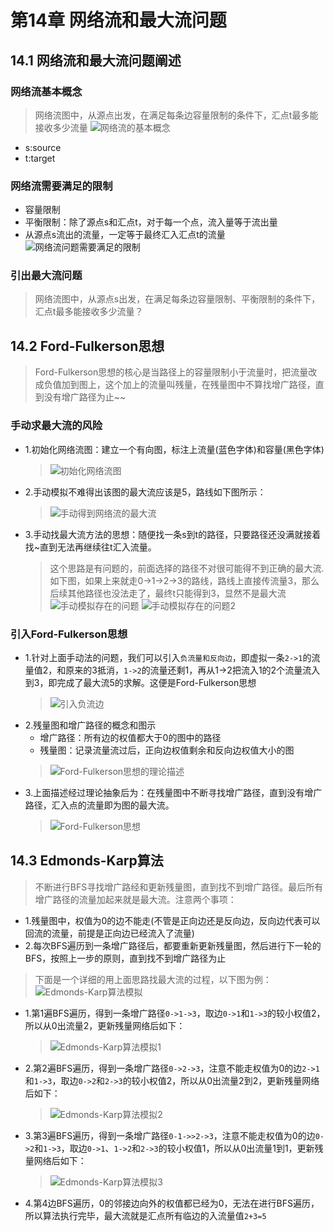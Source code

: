 # 第14章 网络流和最大流问题

## 14.1 网络流和最大流问题阐述
### 网络流基本概念
> 网络流图中，从源点出发，在满足每条边容量限制的条件下，汇点t最多能接收多少流量
![网络流的基本概念](images/第14章_网络流和最大流/网络流的基本概念.png)
+ s:source
+ t:target
### 网络流需要满足的限制
+ 容量限制
+ 平衡限制：除了源点s和汇点t，对于每一个点，流入量等于流出量
+ 从源点s流出的流量，一定等于最终汇入汇点t的流量
![网络流问题需要满足的限制](images/第14章_网络流和最大流/网络流问题需要满足的限制.png)

### 引出最大流问题
> 网络流图中，从源点s出发，在满足每条边容量限制、平衡限制的条件下，汇点t最多能接收多少流量？

## 14.2 Ford-Fulkerson思想
> Ford-Fulkerson思想的核心是当路径上的容量限制小于流量时，把流量改成负值加到图上，这个加上的流量叫残量，在残量图中不算找增广路径，直到没有增广路径为止~~

### 手动求最大流的风险
+ 1.初始化网络流图：建立一个有向图，标注上流量(蓝色字体)和容量(黑色字体)
  > ![初始化网络流图](images/第14章_网络流和最大流/初始化网络流图.png)
+ 2.手动模拟不难得出该图的最大流应该是5，路线如下图所示：
  > ![手动得到网络流的最大流](images/第14章_网络流和最大流/手动得到网络流的最大流.png)
+ 3.手动找最大流方法的思想：随便找一条s到t的路径，只要路径还没满就接着找~直到无法再继续往t汇入流量。
  > 这个思路是有问题的，前面选择的路径不对很可能得不到正确的最大流.如下图，如果上来就走0->1->2->3的路线，路线上直接传流量3，那么后续其他路径也没法走了，最终t只能得到3，显然不是最大流
  > ![手动模拟存在的问题](images/第14章_网络流和最大流/手动模拟存在的问题.png)
  > ![手动模拟存在的问题2](images/第14章_网络流和最大流/手动模拟存在的问题2.png)
### 引入Ford-Fulkerson思想
+ 1.针对上面手动法的问题，我们可以引入`负流量和反向边`，即虚拟一条`2->1`的流量值2，和原来的3抵消，`1->2`的流量还剩1，再从1->2把流入1的2个流量流入到3，即完成了最大流5的求解。这便是Ford-Fulkerson思想
  > ![引入负流边](images/第14章_网络流和最大流/引入负流边.png)
+ 2.残量图和增广路径的概念和图示
  + 增广路径：所有边的权值都大于0的图中的路径
  + 残量图：记录流量流过后，正向边权值剩余和反向边权值大小的图
  > ![Ford-Fulkerson思想的理论描述](images/第14章_网络流和最大流/残量图和增广路径.png)
+ 3.上面描述经过理论抽象后为：在残量图中不断寻找增广路径，直到没有增广路径，汇入点的流量即为图的最大流。
  > ![Ford-Fulkerson思想](images/第14章_网络流和最大流/Ford-Fulkerson思想的理论描述.png)

## 14.3 Edmonds-Karp算法
> 不断进行BFS寻找增广路经和更新残量图，直到找不到增广路径。最后所有增广路径的流量加起来就是最大流。注意两个事项：
+ 1.残量图中，权值为0的边不能走(不管是正向边还是反向边，反向边代表可以回流的流量，前提是正向边已经流入了流量)
+ 2.每次BFS遍历到一条增广路径后，都要重新更新残量图，然后进行下一轮的BFS，按照上一步的原则，直到找不到增广路径为止

> 下面是一个详细的用上面思路找最大流的过程，以下图为例：
![Edmonds-Karp算法模拟](images/第14章_网络流和最大流/Edmonds-Karp算法模拟.png)
+ 1.第1遍BFS遍历，得到一条增广路径`0->1->3`，取边`0->1`和`1->3`的较小权值2，所以从0出流量2，更新残量网络后如下：
  > ![Edmonds-Karp算法模拟1](images/第14章_网络流和最大流/Edmonds-Karp算法模拟1.png)
+ 2.第2遍BFS遍历，得到一条增广路径`0->2->3`，注意不能走权值为0的边`2->1`和`1->3`，取边`0->2`和`2->3`的较小权值2，所以从0出流量2到2，更新残量网络后如下：
  > ![Edmonds-Karp算法模拟2](images/第14章_网络流和最大流/Edmonds-Karp算法模拟2.png)
+ 3.第3遍BFS遍历，得到一条增广路径`0-1->>2->3`，注意不能走权值为0的边`0->2`和`1->3`，取边`0->1`、`1->2`和`2->3`的较小权值1，所以从0出流量1到1，更新残量网络后如下：
  > ![Edmonds-Karp算法模拟3](images/第14章_网络流和最大流/Edmonds-Karp算法模拟3.png)
+ 4.第4边BFS遍历，0的邻接边向外的权值都已经为0，无法在进行BFS遍历，所以算法执行完毕，最大流就是汇点所有临边的入流量值`2+3=5`